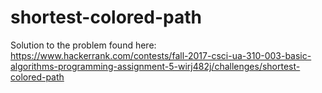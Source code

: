 # shortest-colored-path
Solution to the problem found here: https://www.hackerrank.com/contests/fall-2017-csci-ua-310-003-basic-algorithms-programming-assignment-5-wirj482j/challenges/shortest-colored-path
